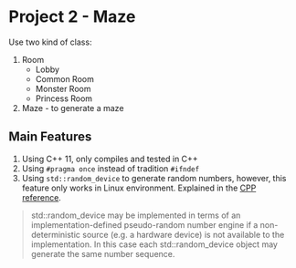 Project 2 - Maze
====
Use two kind of class:
1. Room
    * Lobby
    * Common Room
    * Monster Room
    * Princess Room
2. Maze - to generate a maze


Main Features
-----
1. Using C++ 11, only compiles and tested in C++
2. Using ` #pragma once ` instead of tradition ` #ifndef ` 
3. Using `std::random_device` to generate random numbers, however, this feature
only works in Linux environment. Explained in the [CPP reference](http://en.cppreference.com/w/cpp/numeric/random/random_device/random_device).
> std::random_device may be implemented in terms of an implementation-defined pseudo-random number engine if a non-deterministic source (e.g. a hardware device) is not available to the implementation. In this case each std::random_device object may generate the same number sequence.
